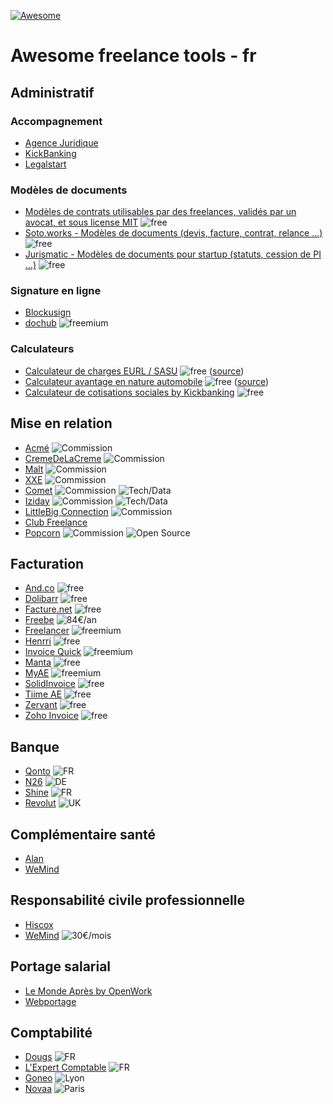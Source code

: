 [![Awesome](https://awesome.re/badge.svg)](https://awesome.re)

# Awesome freelance tools - fr

## Administratif

### Accompagnement

+ [Agence Juridique](https://agence-juridique.com)
+ [KickBanking](https://www.kickbanking.com/)
+ [Legalstart](https://www.legalstart.fr/)

### Modèles de documents

+ [Modèles de contrats utilisables par des freelances, validés par un avocat, et sous license MIT](https://github.com/purban/contrats-francais) ![free][free]
+ [Soto.works - Modèles de documents (devis, facture, contrat, relance ...)](https://www.soto.works/resourcescenter) ![free][free]
+ [Jurismatic - Modèles de documents pour startup (statuts, cession de PI ...)](https://www.jurismatic.com/) ![free][free]

### Signature en ligne

+ [Blockusign](https://blockusign.co/)
+ [dochub](https://dochub.com/) ![freemium][freemium]

### Calculateurs

+ [Calculateur de charges EURL / SASU](http://antoineviau.com/eurl-sasu/) ![free][free] ([source](https://github.com/AntoineViau/eurl-sasu))
+ [Calculateur avantage en nature automobile](https://adriantombu.github.io/avantage-nature-auto/) ![free][free] ([source](https://github.com/adriantombu/avantage-nature-auto))
+ [Calculateur de cotisations sociales by Kickbanking](https://simulation.kickbanking.com/) ![free][free]

## Mise en relation

+ [Acmé](https://www.joinacme.co/) ![Commission](https://badgen.net/badge/Commission/Fixe/yellow)
+ [CremeDeLaCreme](https://cremedelacreme.io) ![Commission](https://badgen.net/badge/Commission/15%20%25/orange)
+ [Malt](https://www.malt.fr/) ![Commission](https://badgen.net/badge/Commission/10%20%25/orange)
+ [XXE](https://www.xxe.fr/) ![Commission][aucune commission]
+ [Comet](https://www.comet.co/) ![Commission](https://badgen.net/badge/Commission/15%20%25/orange) ![Tech/Data][tech-data]
+ [Iziday](https://www.iziday.com/) ![Commission](https://badgen.net/badge/Commission/12%20%25/orange) ![Tech/Data](https://badgen.net/badge//Tech%2FData/grey)
+ [LittleBig Connection](https://www.littlebigconnection.com/fr/) ![Commission](https://badgen.net/badge/Commission/Variable/yellow)
+ [Club Freelance](https://www.club-freelance.com/fr/)
+ [Popcorn](https://popcorn-nantes.github.io/popcorns) ![Commission][aucune commission] ![Open Source](https://badgen.net/badge//Open%20Source/cyan)

## Facturation

+ [And.co](https://www.and.co/) ![free][free]
+ [Dolibarr](https://www.dolibarr.fr/) ![free][free]
+ [Facture.net](https://facture.net) ![free][free]
+ [Freebe](https://www.freebe.me/) ![84€/an](https://badgen.net/badge/%2Fan/84%20€/orange)
+ [Freelancer](https://freelancer-app.fr/) ![freemium][freemium]
+ [Henrri](https://henrri.net) ![free][free]
+ [Invoice Quick](https://invoicequick.com/) ![freemium][freemium]
+ [Manta](https://manta.life/) ![free][free]
+ [MyAE](https://www.myae.fr/) ![freemium][freemium]
+ [SolidInvoice](https://solidinvoice.co/) ![free][free]
+ [Tiime AE](https://www.tiime-ae.fr/) ![free][free]
+ [Zervant](https://www.zervant.com/) ![free][free]
+ [Zoho Invoice](https://www.zoho.com/invoice/) ![free][free]

## Banque

+ [Qonto](https://qonto.eu/) ![FR][FR]
+ [N26](https://next.n26.com/fr-fr/) ![DE][DE]
+ [Shine](https://shine.fr/) ![FR][FR]
+ [Revolut](https://www.revolut.com/fr/) ![UK][UK]

## Complémentaire santé

+ [Alan](https://alan.eu/)
+ [WeMind](https://www.wemind.io/)

## Responsabilité civile professionnelle

+ [Hiscox](https://www.hiscox.fr/)
+ [WeMind](https://www.wemind.io/) ![30€/mois](https://badgen.net/badge/%2Fmois/30%20%E2%82%AC/orange)

## Portage salarial

+ [Le Monde Après by OpenWork](https://www.lemonde-apres.com/)
+ [Webportage](https://www.webportage.com/)

## Comptabilité

+ [Dougs](https://www.dougs.fr/) ![FR](https://badgen.net/badge/Localisation/En%20ligne/cyan)
+ [L'Expert Comptable](https://www.l-expert-comptable.com/) ![FR](https://badgen.net/badge/Localisation/En%20ligne/cyan)
+ [Goneo](https://www.goneo-expertise.com/) ![Lyon](https://badgen.net/badge/Localisation/Lyon/pink)
+ [Novaa](http://www.novaa-expertise.com/) ![Paris](https://badgen.net/badge/Localisation/Paris/pink)

[free]: https://img.shields.io/badge/-free-brightgreen.svg
[freemium]: https://img.shields.io/badge/-freemium-green.svg
[aucune commission]: https://img.shields.io/badge/Comission-Aucune-brightgreen.svg
[tech-data]: https://img.shields.io/badge/-Tech\/Data-lightgrey.svg
[FR]: https://img.shields.io/badge/Localisation-FR-blue.svg
[DE]: https://img.shields.io/badge/Localisation-DE-blue.svg
[UK]: https://img.shields.io/badge/Localisation-UK-blue.svg
